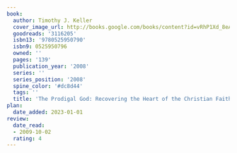 ```yaml
---
book:
  author: Timothy J. Keller
  cover_image_url: http://books.google.com/books/content?id=vRhP1Xd_8eAC&printsec=frontcover&img=1&zoom=1&edge=curl&source=gbs_api
  goodreads: '3116205'
  isbn13: '9780525950790'
  isbn9: 0525950796
  owned: ''
  pages: '139'
  publication_year: '2008'
  series: ''
  series_position: '2008'
  spine_color: '#dc8d44'
  tags: ''
  title: 'The Prodigal God: Recovering the Heart of the Christian Faith'
plan:
  date_added: 2023-01-01
review:
  date_read:
  - 2009-10-02
  rating: 4
---
```

